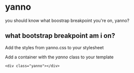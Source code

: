 yanno
====

you should know what boostrap breakpoint you're on, yanno?

what bootstrap breakpoint am i on?
----

Add the styles from yanno.css to your stylesheet

Add a container with the *yanno* class to your template

```<div class="yanno"></div>```
